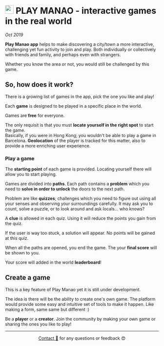 # <img src="/docs/projects/assets/manao-logo.svg" style="width: 1em"> PLAY MANAO - interactive games in the real world

_Oct 2019_

__Play Manao app__ helps to make discovering a city/town a more interactive, challenging  yet fun activity to join and play. Both individually or collectively with friends and family, and perhaps even with strangers.

Whether you know the area or not, you would still be challenged by this game.

## So, how does it work?

There is a growing list of games in the app, pick the one you like and play!

Each __game__ is designed to be played in a specific place in the world.

Games are __free__ for everyone.  

The only requisit is that you must **locate yourself in the right spot** to start the game.  
Basically, if you were in Hong Kong; you wouldn't be able to play a game in Barcelona. **Geolocation** of the player is tracked for this matter, also to provide a more enriching user experience.

### Play a game

The __starting point__ of each game is provided. Locating yourself there will allow you to start playing.

Games are divided into __paths__. Each path contains a __problem__ which you need to __solve in order to unlock__ the doors to the next path.

Problem are like __quizzes__; challenges which you need to figure out using all your senses and observing your surroundings carefully. It may ask you to count, solve a puzzle, or to look around and ask locals... who knows?

A __clue__ is allowed in each quiz. Using it will reduce the points you gain from the quiz.

If the user is way too stuck, a solution will appear. No points will be gained at this quiz.

When all the paths are opened, you end the game. The your __final score__ will be shown to you.

Your score will added in the world __leaderboard__!

## Create a game

This is a key feature of Play Manao yet it is still under development.

The idea is there will be the ability to create one's own game. The platform would provide some easy and intuitive set of tools to make it happen. Like making a form, same same but different :)

Be a **player** or a **creator**. Join the community by making your own game or sharing the ones you like to play!

---

<div style="text-align: center;">

[Contact 🐨](docs/aboutLy.md) for any questions or feedback 😍 

</div>